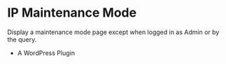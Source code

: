 IP Maintenance Mode
=========================

Display a maintenance mode page except when logged in as Admin or by the query.

* A WordPress Plugin
